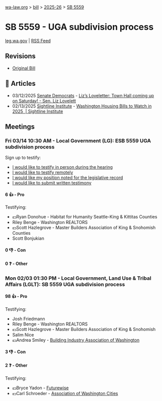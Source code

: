 [wa-law.org](/) > [bill](/bill/) > [2025-26](/bill/2025-26/) > [SB 5559](/bill/2025-26/sb/5559/)

# SB 5559 - UGA subdivision process
[leg.wa.gov](https://app.leg.wa.gov/billsummary?BillNumber=5559&Year=2025&Initiative=false) | [RSS Feed](./rss.xml)

## Revisions
* [Original Bill](1/)

## 📰 Articles
* 03/12/2025 [Senate Democrats](/org/senate_democrats/) - [Liz’s Loveletter: Town Hall coming up on Saturday! - Sen. Liz Lovelett](https://senatedemocrats.wa.gov/lovelett/2025/03/12/lizs-loveletter-town-hall-coming-up-on-saturday/#:~:text=SB%205559)
* 02/13/2025 [Sightline Institute](/org/sightline_institute/) - [Washington Housing Bills to Watch in 2025  | Sightline Institute](https://www.sightline.org/2025/02/13/washington-housing-bills-to-watch-in-2025/#:~:text=SB%205559)

## Meetings
### Fri 03/14 10:30 AM - Local Government (LG): ESB 5559 UGA subdivision process
Sign up to testify:
* [I would like to testify in person during the hearing](https://app.leg.wa.gov/csi/Testifier/Add?chamber=House&mId=33002&aId=165571&caId=26360&tId=1)
* [I would like to testify remotely](https://app.leg.wa.gov/csi/Testifier/Add?chamber=House&mId=33002&aId=165571&caId=26360&tId=2)
* [I would like my position noted for the legislative record](https://app.leg.wa.gov/csi/Testifier/Add?chamber=House&mId=33002&aId=165571&caId=26360&tId=3)
* [I would like to submit written testimony](https://app.leg.wa.gov/csi/Testifier/Add?chamber=House&mId=33002&aId=165571&caId=26360&tId=4)

#### 6 👍 - Pro
Testifying:
* 💵Ryan Donohue - Habitat for Humanity Seattle-King & Kittitas Counties
* Riley Benge - Washington REALTORS
* 💵Scott Hazlegrove - Master Builders Association of King & Snohomish Counties
* Scott Bonjukian

#### 0 👎 - Con

#### 0 ❓ - Other

### Mon 02/03 01:30 PM - Local Government, Land Use & Tribal Affairs (LGLT): SB 5559 UGA subdivision process
#### 98 👍 - Pro
Testifying:
* Josh Friedmann
* Riley Benge - Washington REALTORS
* 💵Scott Hazlegrove - Master Builders Association of King & Snohomish
* Salim Nice
* 💵Andrea Smiley - [Building Industry Association of Washington](/org/building_industry_association_of_washington/)

#### 3 👎 - Con

#### 2 ❓ - Other
Testifying:
* 💵Bryce Yadon - [Futurewise](/org/futurewise/)
* 💵Carl Schroeder - [Association of Washington Cities](/org/association_of_washington_cities/)
